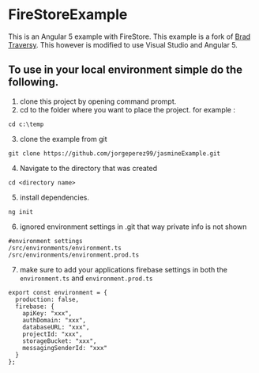 # FireStoreExample

This is an Angular 5 example with FireStore.  This example is a fork of [Brad Traversy](https://github.com/bradtraversy/angularfs).  This however is modified to use Visual Studio and Angular 5.

## To use in your local environment simple do the following.
1. clone this project by opening command prompt.
2. cd to the folder where you want to place the project. for example :
```
cd c:\temp
```
3. clone the example from git
```
git clone https://github.com/jorgeperez99/jasmineExample.git
```
4. Navigate to the directory that was created
```
cd <directory name>
```
5. install dependencies.
```
ng init
```
6. ignored environment settings in .git that way private info is not shown
```
#environment settings
/src/environments/environment.ts
/src/environments/environment.prod.ts
```
7. make sure to add your applications firebase settings in both the `environment.ts` and `environment.prod.ts`
```
export const environment = {
  production: false,
  firebase: {
    apiKey: "xxx",
    authDomain: "xxx",
    databaseURL: "xxx",
    projectId: "xxx",
    storageBucket: "xxx",
    messagingSenderId: "xxx"
  }
};
```
